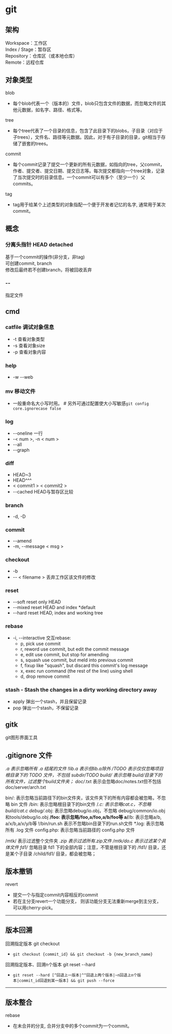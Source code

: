 # git

## 架构
Workspace：工作区  
Index / Stage：暂存区  
Repository：仓库区（或本地仓库）  
Remote：远程仓库  

## 对象类型
blob
- 每个blob代表一个（版本的）文件，blob只包含文件的数据，而忽略文件的其他元数据，如名字、路径、格式等。

tree
- 每个tree代表了一个目录的信息，包含了此目录下的blobs，子目录（对应于子trees），文件名、路径等元数据。因此，对于有子目录的目录，git相当于存储了嵌套的trees。

commit
- 每个commit记录了提交一个更新的所有元数据，如指向的tree，父commit，作者、提交者、提交日期、提交日志等。每次提交都指向一个tree对象，记录了当次提交时的目录信息。一个commit可以有多个（至少一个）父commits。

tag
- tag用于给某个上述类型的对象指配一个便于开发者记忆的名字, 通常用于某次commit。

## 概念
### 分离头指针 HEAD detached
基于一个commit的操作(非分支，非tag)  
可创建commit, branch  
修改后最终若不创建branch，将被回收丢弃  

### --
指定文件

## cmd
### catfile 调试对象信息
- -t    查看对象类型
- -s    查看对象size
- -p    查看对象内容

### help
- -w --web

### mv  移动文件
- 一般重命名大小写时用。 # 另外可通过配置使大小写敏感`git config core.ignorecase false`

### log
- --oneline 一行
- -< num >, -n < num >
- --all
- --graph

### diff
- HEAD~3
- HEAD^^^
- < commit1 > < commit2 >
- --cached HEAD与暂存区比较

### branch
- -d, -D

### commit
- --amend
- -m, --message < msg >

### checkout
- -b
- -- < filename > 丢弃工作区该文件的修改

### reset
- --soft    reset only HEAD
- --mixed   reset HEAD and index    *default
- --hard    reset HEAD, index and working tree

### rebase
- -i, --interactive 交互rebase:
  - p, pick   use commit
  - r, reword use commit, but edit the commit message
  - e, edit   use commit, but stop for amending
  - s, squash use commit, but meld into previous commit
  - f, fixup  like "squash", but discard this commit's log message
  - x, exec   run command (the rest of the line) using shell
  - d, drop   remove commit

### stash - Stash the changes in a dirty working directory away
- apply 弹出一个stash，并且保留记录
- pop   弹出一个stash，不保留记录

## gitk
git图形界面工具

## .gitignore 文件
*.a             表示忽略所有 .a 结尾的文件
!lib.a          表示但lib.a除外
/TODO           表示仅仅忽略项目根目录下的 TODO 文件，不包括 subdir/TODO
build/          表示忽略 build/目录下的所有文件，过滤整个build文件夹；
doc/*.txt       表示会忽略doc/notes.txt但不包括 doc/server/arch.txt
 
bin/:           表示忽略当前路径下的bin文件夹，该文件夹下的所有内容都会被忽略，不忽略 bin 文件
/bin:           表示忽略根目录下的bin文件
/*.c:           表示忽略cat.c，不忽略 build/cat.c
debug/*.obj:    表示忽略debug/io.obj，不忽略 debug/common/io.obj和tools/debug/io.obj
**/foo:         表示忽略/foo,a/foo,a/b/foo等
a/**/b:         表示忽略a/b, a/x/b,a/x/y/b等
!/bin/run.sh    表示不忽略bin目录下的run.sh文件
*.log:          表示忽略所有 .log 文件
config.php:     表示忽略当前路径的 config.php 文件
 
/mtk/           表示过滤整个文件夹
*.zip           表示过滤所有.zip文件
/mtk/do.c       表示过滤某个具体文件
fd1/*           忽略目录 fd1 下的全部内容；注意，不管是根目录下的 /fd1/ 目录，还是某个子目录 /child/fd1/ 目录，都会被忽略；

## 版本撤销
revert
- 提交一个与指定commit内容相反的commit
- 若在主分支revert一个功能分支， 则该功能分支无法重新merge到主分支， 可以用cherry-pick。

---

## 版本回溯
回溯指定版本 git checkout
- `git checkout {commit_id} && git checkout -b {new_branch_name}`

回溯指定版本、回溯n个版本 git reset --hard
- `git reset --hard [^回退上一版本|^^回退上两个版本|~n回退上n个版本|commit_id回退到某一版本] && git push --force`

---

## 版本整合
rebase
- 在未合并的分支, 合并分支中的多个commit为一个commit。